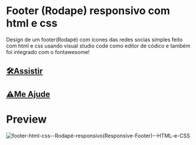 # Footer (Rodape) responsivo com html e css
Design de um footer(Rodapé) com icones das redes socias simples feito com html e css usando visual studio code como editor de códico e também foi integrado com o fontawesome!
## [🛠Assistir](https://www.youtube.com/watch?v=zlVJHHDbtQY)
## [⚠Me Ajude](https://www.youtube.com/channel/UCxKIsX5OXyyNWVmomuDc-LA?sub_confirmation=1)
# Preview
![footer-html-css--Rodapé-responsivo(Responsive-Footer)--HTML-e-CSS](/footer-html-css--Rodapé-responsivo(Responsive-Footer)--HTML-e-CSS.png)

